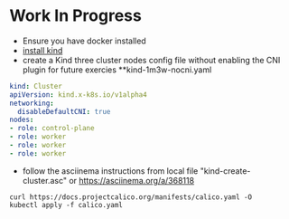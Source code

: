 # Work In Progress

- Ensure you have docker installed
- [install kind](https://kind.sigs.k8s.io/docs/user/quick-start/)
- create a Kind three cluster nodes config file without enabling the CNI plugin for future exercies **kind-1m3w-nocni.yaml
 
 ```yaml
 kind: Cluster
 apiVersion: kind.x-k8s.io/v1alpha4
 networking:
   disableDefaultCNI: true
 nodes:
 - role: control-plane
 - role: worker
 - role: worker
 - role: worker
 ```
- follow the asciinema instructions from local file "kind-create-cluster.asc" or https://asciinema.org/a/368118





```
curl https://docs.projectcalico.org/manifests/calico.yaml -O
kubectl apply -f calico.yaml

```
